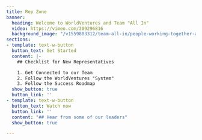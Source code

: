 ```yaml
---
title: Rep Zone
banner:
  heading: Welcome to WorldVentures and Team "All In"
  video: https://vimeo.com/309296816
  background_image: "/v1559803312/team-all-in/people-working-together-at-a-table.jpg"
sections:
- template: text-w-button
  button_text: Get Started
  content: |-
    ## Checklist for New Representatives

    1. Get Connected to our Team
    2. Follow the WorldVentures "System"
    3. Follow the Success Roadmap
  show_button: true
  button_link: ''
- template: text-w-button
  button_text: Watch now
  button_link: ''
  content: "## Hear from some of our leaders"
  show_button: true

---
```

